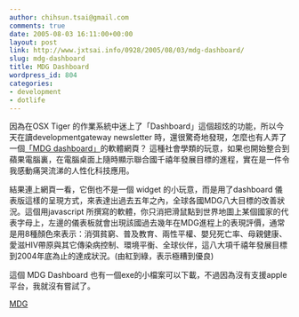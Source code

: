 ```yaml
---
author: chihsun.tsai@gmail.com
comments: true
date: 2005-08-03 16:11:00+00:00
layout: post
link: http://www.jxtsai.info/0928/2005/08/03/mdg-dashboard/
slug: mdg-dashboard
title: MDG Dashboard
wordpress_id: 804
categories:
- development
- dotlife
---
```


因為在OSX Tiger 的作業系統中迷上了「Dashboard」這個超炫的功能，所以今天在讀developmentgateway newsletter 時，還很驚奇地發現，怎麼也有人弄了一個[「MDG dashboard」](http://www.jxtsai.info/blog/)的軟體網頁？ 這種社會學類的玩意，如果也開始整合到蘋果電腦裏，在電腦桌面上隨時顯示聯合國千禧年發展目標的進程，實在是一件令我感動痛哭流涕的人性化科技應用。  
  
結果連上網頁一看，它倒也不是一個 widget 的小玩意，而是用了dashboard 儀表版這樣的呈現方式，來表達出過去五年之內，全球各國MDG八大目標的改善狀況。這個用javascript 所撰寫的軟體，你只消把滑鼠點到世界地圖上某個國家的代表字母上，左邊的儀表板就會出現該國過去幾年在MDG進程上的表現評價，通常是用8種顏色來表示：消弭貧窮、普及教育、兩性平權、嬰兒死亡率、母親健康、愛滋HIV帶原與其它傳染病控制、環境平衡、全球伙伴，這八大項千禧年發展目標到2004年底為止的達成狀況。(由紅到綠，表示極糟到優良)  
  
這個 MDG Dashboard 也有一個exe的小檔案可以下載，不過因為沒有支援apple平台，我就沒有嘗試了。  
  
[MDG](http://www.jxtsai.info/blog/)
